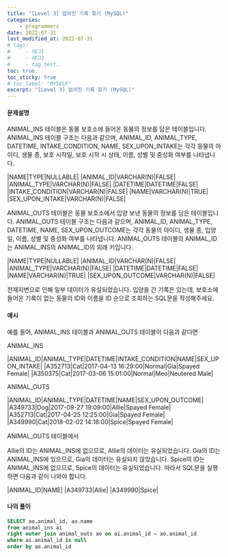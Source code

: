 ```yaml
---
title: "[Level 3] 없어진 기록 찾기 (MySQL)"
categories: 
    - programmers
date: 2022-07-31
last_modified_at: 2022-07-31
# tags:
#     - 태그1
#     - 태그2
#     - tag_test..
toc: true
toc_sticky: true
# toc_label: "MYSELF"
excerpt: "[Level 3] 없어진 기록 찾기 (MySQL)"
---
```

#### **문제설명**
ANIMAL_INS 테이블은 동물 보호소에 들어온 동물의 정보를 담은 테이블입니다. ANIMAL_INS 테이블 구조는 다음과 같으며, ANIMAL_ID, ANIMAL_TYPE, DATETIME, INTAKE_CONDITION, NAME, SEX_UPON_INTAKE는 각각 동물의 아이디, 생물 종, 보호 시작일, 보호 시작 시 상태, 이름, 성별 및 중성화 여부를 나타냅니다.

|NAME|TYPE|NULLABLE|
|ANIMAL_ID|VARCHAR(N)|FALSE|
|ANIMAL_TYPE|VARCHAR(N)|FALSE|
|DATETIME|DATETIME|FALSE|
|INTAKE_CONDITION|VARCHAR(N)|FALSE|
|NAME|VARCHAR(N)|TRUE|
|SEX_UPON_INTAKE|VARCHAR(N)|FALSE|


ANIMAL_OUTS 테이블은 동물 보호소에서 입양 보낸 동물의 정보를 담은 테이블입니다. ANIMAL_OUTS 테이블 구조는 다음과 같으며, ANIMAL_ID, ANIMAL_TYPE, DATETIME, NAME, SEX_UPON_OUTCOME는 각각 동물의 아이디, 생물 종, 입양일, 이름, 성별 및 중성화 여부를 나타냅니다. ANIMAL_OUTS 테이블의 ANIMAL_ID는 ANIMAL_INS의 ANIMAL_ID의 외래 키입니다.

|NAME|TYPE|NULLABLE|
|ANIMAL_ID|VARCHAR(N)|FALSE|
|ANIMAL_TYPE|VARCHAR(N)|FALSE|
|DATETIME|DATETIME|FALSE|
|NAME|VARCHAR(N)|TRUE|
|SEX_UPON_OUTCOME|VARCHAR(N)|FALSE|


천재지변으로 인해 일부 데이터가 유실되었습니다. 입양을 간 기록은 있는데, 보호소에 들어온 기록이 없는 동물의 ID와 이름을 ID 순으로 조회하는 SQL문을 작성해주세요.

#### **예시**

예를 들어, ANIMAL_INS 테이블과 ANIMAL_OUTS 테이블이 다음과 같다면

ANIMAL_INS

|ANIMAL_ID|ANIMAL_TYPE|DATETIME|INTAKE_CONDITION|NAME|SEX_UPON_INTAKE|
|A352713|Cat|2017-04-13 16:29:00|Normal|Gia|Spayed Female|
|A350375|Cat|2017-03-06 15:01:00|Normal|Meo|Neutered Male|


ANIMAL_OUTS

|ANIMAL_ID|ANIMAL_TYPE|DATETIME|NAME|SEX_UPON_OUTCOME|
|A349733|Dog|2017-09-27 19:09:00|Allie|Spayed Female|
|A352713|Cat|2017-04-25 12:25:00|Gia|Spayed Female|
|A349990|Cat|2018-02-02 14:18:00|Spice|Spayed Female|


ANIMAL_OUTS 테이블에서

Allie의 ID는 ANIMAL_INS에 없으므로, Allie의 데이터는 유실되었습니다.
Gia의 ID는 ANIMAL_INS에 있으므로, Gia의 데이터는 유실되지 않았습니다.
Spice의 ID는 ANIMAL_INS에 없으므로, Spice의 데이터는 유실되었습니다.
따라서 SQL문을 실행하면 다음과 같이 나와야 합니다.

|ANIMAL_ID|NAME|
|A349733|Allie|
|A349990|Spice|

#### **나의 풀이**
```sql
SELECT ao.animal_id, ao.name
from animal_ins ai
right outer join animal_outs ao on ai.animal_id = ao.animal_id
where ai.animal_id is null
order by ao.animal_id
```
